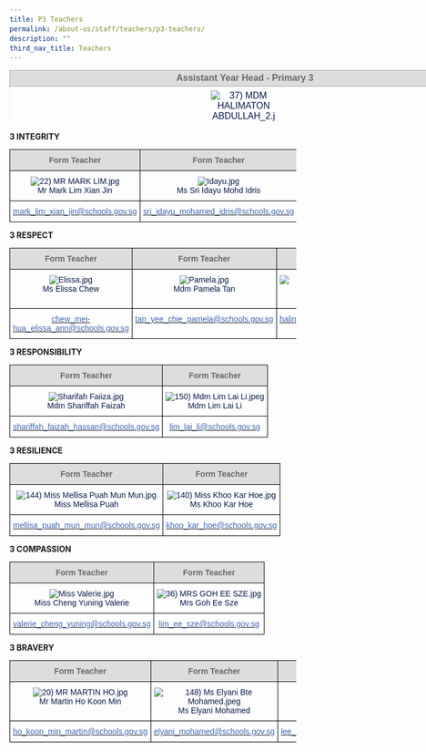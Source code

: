 ```yaml
---
title: P3 Teachers
permalink: /about-us/staff/teachers/p3-teachers/
description: ""
third_nav_title: Teachers
---
```

<table style="margin: 0px; outline: 0px; padding: 0px; border-collapse: collapse; color: rgb(8, 26, 74); font-family: Rubik, sans-serif; font-size: 16px; font-style: normal; font-variant-ligatures: normal; font-variant-caps: normal; font-weight: 400; letter-spacing: normal; orphans: 2; text-align: left; text-transform: none; white-space: normal; widows: 2; word-spacing: 0px; -webkit-text-stroke-width: 0px; text-decoration-thickness: initial; text-decoration-style: initial; text-decoration-color: initial; width: 936.898px; border: none; height: 94px;" width="0" cellpadding="0" cellspacing="0" border="1"><tbody style="margin: 0px; outline: 0px; padding: 0px;"><tr style="margin: 0px; outline: 0px; padding: 0px;"><td style="margin: 0px; outline: 0px; padding: 1.5pt; width: 817px; border: 1pt solid rgb(170, 170, 170); background: rgb(221, 221, 221);" width="432"><div style="margin: 0px; outline: 0px; padding: 0px; line-height: normal; text-align: center;" align="center"><font style="margin: 0px; outline: 0px; padding: 0px; line-height: 22.4px; font-family: Rubik, sans-serif !important; font-size: 1rem !important;" size="2"><b style="margin: 0px; outline: 0px; padding: 0px;"><span style="margin: 0px; outline: 0px; padding: 0px; line-height: 22.4px; font-family: Rubik, sans-serif !important; font-size: 1rem !important; color: rgb(102, 102, 102);">&nbsp;Assistant&nbsp;</span><span style="margin: 0px; outline: 0px; padding: 0px; line-height: 22.4px; font-family: Rubik, sans-serif !important; font-size: 1rem !important;"><font style="margin: 0px; outline: 0px; padding: 0px; line-height: 22.4px; font-family: Rubik, sans-serif !important; font-size: 1rem !important;" color="#666666">Year Head -&nbsp;</font></span></b><font style="margin: 0px; outline: 0px; padding: 0px; line-height: 22.4px; font-family: Rubik, sans-serif !important; font-size: 1rem !important;" color="#666666"><b style="margin: 0px; outline: 0px; padding: 0px; text-align: left;" class=""><span style="margin: 0px; outline: 0px; padding: 0px; line-height: 22.4px; font-family: Rubik, sans-serif !important; font-size: 1rem !important;" class="">Primary 3</span></b></font></font></div><b style="margin: 0px; outline: 0px; padding: 0px; color: inherit; text-align: center; font-size: small;"></b></td></tr><tr style="margin: 0px; outline: 0px; padding: 0px;"><td style="margin: 0px; outline: 0px; padding: 7px;"><div style="margin: 0px; outline: 0px; padding: 0px; line-height: normal; text-align: center;" align="center"></div><div style="margin: 0px; outline: 0px; padding: 0px; line-height: normal; text-align: center;" align="center"><img style="margin: auto; outline: none; padding: 0px; border: none; clear: both; display: block; max-width: 100%; height: 143px; width: 116px;" class="ive_eobj_center" alt="37) MDM HALIMATON ABDULLAH_2.jpg" src="https://bedokgreenpri.moe.edu.sg/qql/slot/u204/2020%20Our%20People%20_Photos/37)%20MDM%20HALIMATON%20ABDULLAH_2.jpg"><font style="margin: 0px; outline: 0px; padding: 0px; line-height: 22.4px; font-family: Rubik, sans-serif !important; font-size: 1rem !important;">Mdm Halimaton Abdullah</font></div></td></tr><tr style="margin: 0px; outline: 0px; padding: 0px;"><td style="margin: 0px; outline: 0px; padding: 7px;"><div style="margin: 0px; outline: 0px; padding: 0px; line-height: normal; text-align: center;" align="center"><font style="margin: 0px; outline: 0px; padding: 0px; line-height: 22.4px; font-family: Rubik, sans-serif !important; font-size: 1rem !important; background-color: rgb(255, 255, 255);" size="2" color="#0b5394"></font></div><div style="margin: 0px; outline: 0px; padding: 0px; line-height: 22.4px;" align="center" class=""><font style="margin: 0px; outline: 0px; padding: 0px; line-height: 22.4px; font-family: Rubik, sans-serif !important; font-size: 1rem !important;" size="2"><font style="margin: 0px; outline: 0px; padding: 0px; line-height: 22.4px; font-family: Rubik, sans-serif !important; font-size: 1rem !important;"><span style="margin: 0px; outline: 0px; padding: 0px; line-height: 22.4px; font-family: Rubik, sans-serif !important; font-size: 1rem !important; background-color: rgb(255, 255, 255);"><font style="margin: 0px; outline: 0px; padding: 0px; line-height: 22.4px; font-family: Rubik, sans-serif !important; font-size: 1rem !important;" color="#0b5394">halimaton_abdullah@schools.gov.sg</font></span></font></font></div></td></tr></tbody></table>

**3 INTEGRITY**

<style type="text/css">
.tg  {border-collapse:collapse;border-spacing:0;}
.tg td{border-color:black;border-style:solid;border-width:1px;font-family:Arial, sans-serif;font-size:14px;
  overflow:hidden;padding:10px 5px;word-break:normal;}
.tg th{border-color:black;border-style:solid;border-width:1px;font-family:Arial, sans-serif;font-size:14px;
  font-weight:normal;overflow:hidden;padding:10px 5px;word-break:normal;}
.tg .tg-hp8w{color:#081A4A;text-align:center;vertical-align:top}
.tg .tg-a4yv{background-color:#DDD;color:#666;font-weight:bold;text-align:center;vertical-align:top}
.tg .tg-8k3w{color:#4067AE;text-align:center;vertical-align:top}
</style>
<table class="tg">
<thead>
  <tr>
    <th class="tg-a4yv">Form Teacher</th>
    <th class="tg-a4yv">Form Teacher</th>
    <th class="tg-a4yv">Form Teacher</th>
  </tr>
</thead>
<tbody>
  <tr>
    <td class="tg-hp8w"><img src="https://bedokgreenpri.moe.edu.sg/qql/slot/u204/2020%20Our%20People%20_Photos/22)%20MR%20MARK%20LIM.jpg" alt="22) MR MARK LIM.jpg" width="114" height="144"><br>Mr Mark Lim Xian Jin<br></td>
    <td class="tg-hp8w"><img src="https://bedokgreenpri.moe.edu.sg/qql/slot/u204/2022%20Staff/Idayu.jpg" alt="Idayu.jpg" width="114" height="152"><br>Ms Sri Idayu Mohd Idris<br></td>
    <td class="tg-hp8w"><img src="https://bedokgreenpri.moe.edu.sg/qql/slot/u204/2020%20Our%20People%20_Photos/64)%20MR%20MOHD%20HASRI%202.jpg" alt="64) MR MOHD HASRI 2.jpg" width="105" height="134"><br>Mr Mohd Hasri Bahari <br></td>
  </tr>
  <tr>
    <td class="tg-8k3w"><a href="mailto:mark_lim_xian_jin@schools.gov.sg"><span style="text-decoration:none;color:#4067AE">mark_lim_xian_jin@schools.gov.sg</span></a></td>
    <td class="tg-8k3w"><a href="mailto:sri_idayu_mohamed_idris@schools.gov.sg"><span style="text-decoration:none;color:#4067AE">sri_idayu_mohamed_idris@schools.gov.sg</span></a><br></td>
    <td class="tg-8k3w"><a href="mailto:mohd_hasri_bahari@schools.gov.sg"><span style="text-decoration:none;color:#4067AE">mohd_hasri_bahari@schools.gov.sg</span></a></td>
  </tr>
</tbody>
</table>

**3 RESPECT**

<style type="text/css">
.tg  {border-collapse:collapse;border-spacing:0;}
.tg td{border-color:black;border-style:solid;border-width:1px;font-family:Arial, sans-serif;font-size:14px;
  overflow:hidden;padding:10px 5px;word-break:normal;}
.tg th{border-color:black;border-style:solid;border-width:1px;font-family:Arial, sans-serif;font-size:14px;
  font-weight:normal;overflow:hidden;padding:10px 5px;word-break:normal;}
.tg .tg-hp8w{color:#081A4A;text-align:center;vertical-align:top}
.tg .tg-a4yv{background-color:#DDD;color:#666;font-weight:bold;text-align:center;vertical-align:top}
.tg .tg-8k3w{color:#4067AE;text-align:center;vertical-align:top}
</style>
<table class="tg">
<thead>
  <tr>
    <th class="tg-a4yv">Form Teacher</th>
    <th class="tg-a4yv">Form Teacher </th>
    <th class="tg-a4yv">Form Teacher </th>
  </tr>
</thead>
<tbody>
  <tr>
    <td class="tg-hp8w"><img src="https://bedokgreenpri.moe.edu.sg/qql/slot/u204/2021%20Our%20People%20Photos/Elissa.jpg" alt="Elissa.jpg" width="118" height="151"><br>Ms Elissa Chew <br></td>
    <td class="tg-hp8w"><img src="https://bedokgreenpri.moe.edu.sg/qql/slot/u204/2022%20Staff/Pamela.jpg" alt="Pamela.jpg" width="114" height="152"><br>Mdm Pamela Tan <br></td>
    <td class="tg-hp8w"><img src="https://bedokgreenpri.moe.edu.sg/qql/slot/u204/2020%20Our%20People%20_Photos/37)%20MDM%20HALIMATON%20ABDULLAH_2.jpg" alt="37) MDM HALIMATON ABDULLAH_2.jpg" width="119" height="147"><br>Mdm Halimaton Abdullah<br></td>
  </tr>
  <tr>
    <td class="tg-8k3w"><a href="mailto:chew_mei-hua_elissa_ann@schools.gov.sg"><span style="text-decoration:none;color:#4067AE">chew_mei-hua_elissa_ann@schools.gov.sg</span></a><br></td>
    <td class="tg-8k3w"><a href="mailto:tan_yee_chie_pamela@schools.gov.sg"><span style="text-decoration:none;color:#4067AE">tan_yee_chie_pamela@schools.gov.sg</span></a></td>
    <td class="tg-8k3w"><a href="mailto:halimaton_abdullah@schools.gov.sg"><span style="text-decoration:none;color:#4067AE">halimaton_abdullah@schools.gov.sg</span></a></td>
  </tr>
</tbody>
</table>

**3 RESPONSIBILITY**

<style type="text/css">
.tg  {border-collapse:collapse;border-spacing:0;}
.tg td{border-color:black;border-style:solid;border-width:1px;font-family:Arial, sans-serif;font-size:14px;
  overflow:hidden;padding:10px 5px;word-break:normal;}
.tg th{border-color:black;border-style:solid;border-width:1px;font-family:Arial, sans-serif;font-size:14px;
  font-weight:normal;overflow:hidden;padding:10px 5px;word-break:normal;}
.tg .tg-hp8w{color:#081A4A;text-align:center;vertical-align:top}
.tg .tg-a4yv{background-color:#DDD;color:#666;font-weight:bold;text-align:center;vertical-align:top}
.tg .tg-8k3w{color:#4067AE;text-align:center;vertical-align:top}
</style>
<table class="tg">
<thead>
  <tr>
    <th class="tg-a4yv">Form Teacher</th>
    <th class="tg-a4yv">Form Teacher</th>
  </tr>
</thead>
<tbody>
  <tr>
    <td class="tg-hp8w"><img src="https://bedokgreenpri.moe.edu.sg/qql/slot/u204/2022%20Staff/Sharifah%20Faiiza.jpg" alt="Sharifah Faiiza.jpg" width="124" height="165"><br>Mdm Shariffah Faizah</td>
    <td class="tg-hp8w"><img src="https://bedokgreenpri.moe.edu.sg/qql/slot/u204/2020%20Our%20People%20_Photos/150)%20Mdm%20Lim%20Lai%20Li.jpeg" alt="150) Mdm Lim Lai Li.jpeg" width="120" height="156"><br>Mdm Lim Lai Li<br></td>
  </tr>
  <tr>
    <td class="tg-8k3w"><a href="mailto:shariffah_faizah_hassan@schools.gov.sg"><span style="text-decoration:none;color:#4067AE">shariffah_faizah_hassan@schools.gov.sg</span></a></td>
    <td class="tg-8k3w"><a href="mailto:lim_lai_li@schools.gov.sg"><span style="text-decoration:none;color:#4067AE">lim_lai_li@schools.gov.sg</span></a></td>
  </tr>
</tbody>
</table>

**3 RESILIENCE**

<style type="text/css">
.tg  {border-collapse:collapse;border-spacing:0;}
.tg td{border-color:black;border-style:solid;border-width:1px;font-family:Arial, sans-serif;font-size:14px;
  overflow:hidden;padding:10px 5px;word-break:normal;}
.tg th{border-color:black;border-style:solid;border-width:1px;font-family:Arial, sans-serif;font-size:14px;
  font-weight:normal;overflow:hidden;padding:10px 5px;word-break:normal;}
.tg .tg-hp8w{color:#081A4A;text-align:center;vertical-align:top}
.tg .tg-a4yv{background-color:#DDD;color:#666;font-weight:bold;text-align:center;vertical-align:top}
.tg .tg-8k3w{color:#4067AE;text-align:center;vertical-align:top}
</style>
<table class="tg">
<thead>
  <tr>
    <th class="tg-a4yv">Form Teacher</th>
    <th class="tg-a4yv">Form Teacher</th>
  </tr>
</thead>
<tbody>
  <tr>
    <td class="tg-hp8w"><img src="https://bedokgreenpri.moe.edu.sg/qql/slot/u204/2020%20Our%20People%20_Photos/144)%20Miss%20Mellisa%20Puah%20Mun%20Mun.jpg" alt="144) Miss Mellisa Puah Mun Mun.jpg" width="112" height="140"><br>Miss Mellisa Puah</td>
    <td class="tg-hp8w"><img src="https://bedokgreenpri.moe.edu.sg/qql/slot/u204/2020%20Our%20People%20_Photos/140)%20Miss%20Khoo%20Kar%20Hoe.jpg" alt="140) Miss Khoo Kar Hoe.jpg" width="111" height="140"><br>Ms Khoo Kar Hoe<br></td>
  </tr>
  <tr>
    <td class="tg-8k3w"><a href="mailto:mellisa_puah_mun_mun@schools.gov.sg"><span style="text-decoration:none;color:#4067AE">mellisa_puah_mun_mun@schools.gov.sg</span></a></td>
    <td class="tg-8k3w"><a href="mailto:khoo_kar_hoe@schools.gov.sg"><span style="text-decoration:none;color:#4067AE">khoo_kar_hoe@schools.gov.sg</span></a></td>
  </tr>
</tbody>
</table>

**3 COMPASSION**

<style type="text/css">
.tg  {border-collapse:collapse;border-spacing:0;}
.tg td{border-color:black;border-style:solid;border-width:1px;font-family:Arial, sans-serif;font-size:14px;
  overflow:hidden;padding:10px 5px;word-break:normal;}
.tg th{border-color:black;border-style:solid;border-width:1px;font-family:Arial, sans-serif;font-size:14px;
  font-weight:normal;overflow:hidden;padding:10px 5px;word-break:normal;}
.tg .tg-hp8w{color:#081A4A;text-align:center;vertical-align:top}
.tg .tg-a4yv{background-color:#DDD;color:#666;font-weight:bold;text-align:center;vertical-align:top}
.tg .tg-8k3w{color:#4067AE;text-align:center;vertical-align:top}
</style>
<table class="tg">
<thead>
  <tr>
    <th class="tg-a4yv">Form Teacher</th>
    <th class="tg-a4yv">Form Teacher</th>
  </tr>
</thead>
<tbody>
  <tr>
    <td class="tg-hp8w"><img src="![](/images/Miss%20Valerie.jpeg)" alt="Miss Valerie.jpg" width="101" height="128"><br>Miss Cheng Yuning Valerie</td>
    <td class="tg-hp8w"><img src="![](/images/36)%20MRS%20GOH%20EE%20SZE.jpeg)" alt="36) MRS GOH EE SZE.jpg" width="106" height="135"><br>Mrs Goh Ee Sze<br></td>
  </tr>
  <tr>
    <td class="tg-8k3w"><a href="mailto:valerie_cheng_yuning@schools.gov.sg"><span style="text-decoration:none;color:#4067AE">valerie_cheng_yuning@schools.gov.sg</span></a><br></td>
    <td class="tg-8k3w"><a href="mailto:lim_ee_sze@schools.gov.sg"><span style="text-decoration:none;color:#4067AE">lim_ee_sze@schools.gov.sg</span></a></td>
  </tr>
</tbody>
</table>

**3 BRAVERY**

<style type="text/css">
.tg  {border-collapse:collapse;border-spacing:0;}
.tg td{border-color:black;border-style:solid;border-width:1px;font-family:Arial, sans-serif;font-size:14px;
  overflow:hidden;padding:10px 5px;word-break:normal;}
.tg th{border-color:black;border-style:solid;border-width:1px;font-family:Arial, sans-serif;font-size:14px;
  font-weight:normal;overflow:hidden;padding:10px 5px;word-break:normal;}
.tg .tg-hp8w{color:#081A4A;text-align:center;vertical-align:top}
.tg .tg-a4yv{background-color:#DDD;color:#666;font-weight:bold;text-align:center;vertical-align:top}
.tg .tg-8k3w{color:#4067AE;text-align:center;vertical-align:top}
</style>
<table class="tg">
<thead>
  <tr>
    <th class="tg-a4yv">Form Teacher</th>
    <th class="tg-a4yv">Form Teacher </th>
    <th class="tg-a4yv">Form Teacher </th>
  </tr>
</thead>
<tbody>
  <tr>
    <td class="tg-hp8w"><img src="![](/images/20)%20MR%20MARTIN%20HO.jpeg)" alt="20) MR MARTIN HO.jpg" width="119" height="151"><br>Mr Martin Ho Koon Min<br></td>
    <td class="tg-hp8w"><img src="![](/images/148)%20Ms%20Elyani%20Bte%20Mohamed.jpeg)" alt="148) Ms Elyani Bte Mohamed.jpeg" width="110" height="141"><br>Ms Elyani Mohamed<br></td>
    <td class="tg-hp8w"><img src="![](/images/Edited.jpeg)" alt="Edited.jpg" width="98" height="145"><br>Ms Lee Xuan Harn</td>
  </tr>
  <tr>
    <td class="tg-8k3w"><a href="mailto:ho_koon_min_martin@schools.gov.sg"><span style="text-decoration:none;color:#4067AE">ho_koon_min_martin@schools.gov.sg</span></a><br></td>
    <td class="tg-8k3w"><a href="mailto:Elyani_MOHAMED@schools.gov.sg"><span style="text-decoration:none;color:#4067AE">elyani_mohamed@schools.gov.sg</span></a></td>
    <td class="tg-8k3w"><a href="mailto:lee_xuan_harn@schools.gov.sg"><span style="text-decoration:none;color:#4067AE">lee_xuan_harn@schools.gov.sg</span></a></td>
  </tr>
</tbody>
</table>